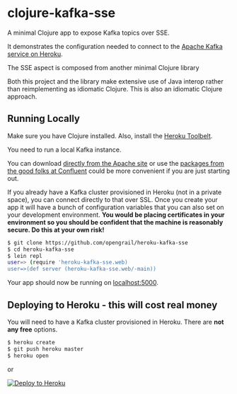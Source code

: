 
# clojure-kafka-sse

A minimal Clojure app to expose Kafka topics over SSE.

It demonstrates the configuration needed to connect to the [Apache Kafka service on Heroku](https://www.heroku.com/kafka).  

The SSE aspect is composed from another minimal Clojure library

Both this project and the library make extensive use of Java interop rather than reimplementing as idiomatic Clojure. This is also an idiomatic Clojure approach.

## Running Locally

Make sure you have Clojure installed.  Also, install the [Heroku Toolbelt](https://toolbelt.heroku.com/).

You need to run a local Kafka instance.

You can download [directly from the Apache site](https://kafka.apache.org/downloads) or use the [packages from the good folks at Confluent](https://www.confluent.io/download/) could be more convenient if you are just starting out.

If you already have a Kafka cluster provisioned in Heroku (not in a private space), you can connect directly to that over SSL. Once you create your app it will have a bunch of configuration variables that you can also set on your development environment. **You would be placing certificates in your environment so you should be confident that the machine is reasonably secure. Do this at your own risk!**

```sh
$ git clone https://github.com/opengrail/heroku-kafka-sse
$ cd heroku-kafka-sse
$ lein repl
user=> (require 'heroku-kafka-sse.web)
user=>(def server (heroku-kafka-sse.web/-main))
```

Your app should now be running on [localhost:5000](http://localhost:5000/).

## Deploying to Heroku - this will cost real money

You will need to have a Kafka cluster provisioned in Heroku. There are **not any free** options.

```sh
$ heroku create
$ git push heroku master
$ heroku open
```

or

[![Deploy to Heroku](https://www.herokucdn.com/deploy/button.png)](https://heroku.com/deploy)

